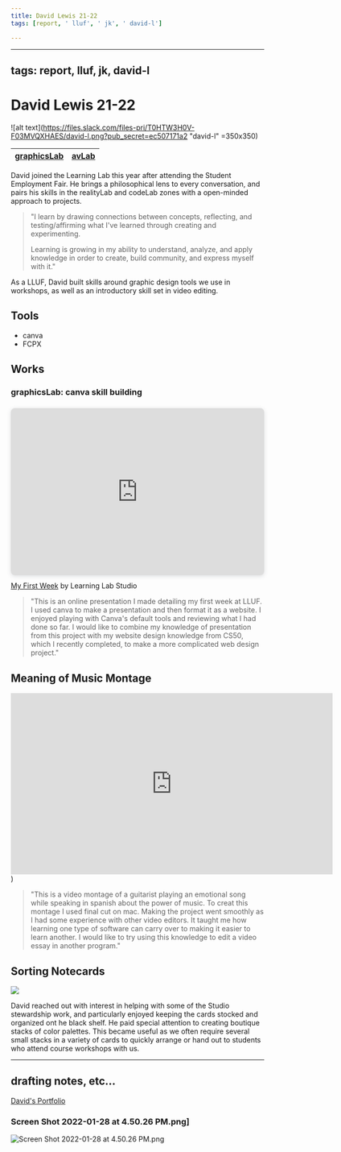 ```yaml
---
title: David Lewis 21-22
tags: [report, ' lluf', ' jk', ' david-l']

---
```


---
tags: report, lluf, jk, david-l
---

# David Lewis 21-22

![alt text](https://files.slack.com/files-pri/T0HTW3H0V-F03MVQXHAES/david-l.png?pub_secret=ec507171a2 "david-l" =350x350)

| [graphicsLab](/8CstaZbWTL6-3j7tnYo6Fw) | [avLab](/b2XUQoszSUOPL2dCmVNpiQ) | 
| -------- | -------- | 

David joined the Learning Lab this year after attending the Student Employment Fair. He brings a philosophical lens to every conversation, and pairs his skills in the realityLab and codeLab zones with a open-minded approach to projects.
   > "I learn by drawing connections between concepts, reflecting, and testing/affirming what I've learned through creating and experimenting.
> 
> Learning is growing in my ability to understand, analyze, and apply knowledge in order to create, build community, and express myself with it."

As a LLUF, David built skills around graphic design tools we use in workshops, as well as an introductory skill set in video editing.

## Tools
* canva
* FCPX

## Works







### graphicsLab: canva skill building

<div style="position: relative; width: 100%; height: 0; padding-top: 56.2500%;
 padding-bottom: 48px; box-shadow: 0 2px 8px 0 rgba(63,69,81,0.16); margin-top: 1.6em; margin-bottom: 0.9em; overflow: hidden;
 border-radius: 8px; will-change: transform;">
  <iframe loading="lazy" style="position: absolute; width: 100%; height: 100%; top: 0; left: 0; border: none; padding: 0;margin: 0;"
    src="https:&#x2F;&#x2F;www.canva.com&#x2F;design&#x2F;DAEuy_AqkzA&#x2F;view?embed">
  </iframe>
</div>
<a href="https:&#x2F;&#x2F;www.canva.com&#x2F;design&#x2F;DAEuy_AqkzA&#x2F;view?utm_content=DAEuy_AqkzA&amp;utm_campaign=designshare&amp;utm_medium=embeds&amp;utm_source=link" target="_blank" rel="noopener">My First Week</a> by Learning Lab Studio

> "This is an online presentation I made detailing my first week at LLUF. I used canva to make a presentation and then format it as a website. I enjoyed playing with Canva's default tools and reviewing what I had done so far. I would like to combine my knowledge of presentation from this project with my website design knowledge from CS50, which I recently completed, to make a more complicated web design project."

## Meaning of Music Montage

<iframe title="vimeo-player" src="https://player.vimeo.com/video/655104314?h=5d04495d8c" width="640" height="360" frameborder="0" allowfullscreen></iframe>)

> "This is a video montage of a guitarist playing an emotional song while speaking in spanish about the power of music. To creat this montage I used final cut on mac. Making the project went smoothly as I had some experience with other video editors. It taught me how learning one type of software can carry over to making it easier to learn another. I would like to try using this knowledge to edit a video essay in another program."

## Sorting Notecards

![](https://i.imgur.com/FMBOFxI.jpg)

David reached out with interest in helping with some of the Studio stewardship work, and particularly enjoyed keeping the cards stocked and organized ont he black shelf. He paid special attention to creating boutique stacks of color palettes. This became useful as we often require several small stacks in a variety of cards to quickly arrange or hand out to students who attend course workshops with us.

---
## drafting notes, etc...
[David's Portfolio](/W5Jo65k5SKi7zulz3-KTng)

### Screen Shot 2022-01-28 at 4.50.26 PM.png]
![Screen Shot 2022-01-28 at 4.50.26 PM.png](https://files.slack.com/files-pri/T0HTW3H0V-F030RJHMGRZ/screen_shot_2022-01-28_at_4.50.26_pm.png?pub_secret=796cc65a20)